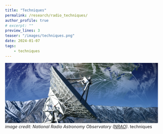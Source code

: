 ```yaml
---
title: "Techniques"
permalink: /research/radio_techniques/
author_profile: true
# excerpt: ""
preview_lines: 3
teaser: "/images/techniques.png"
date: 2024-01-07
tags: 
    - techniques
---
```


![Techniques](/images/techniques.png) _image credit: National Radio Astronomy Observatory ([NRAO](https://public.nrao.edu/))_. techniques
